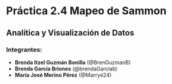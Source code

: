 # Práctica 2.4 Mapeo de Sammon
## Analítica y Visualización de Datos

### Integrantes:

- **Brenda Itzel Guzmán Bonilla** (@BrenGuzmanB)
- **Brenda García Briones** (@brendaGarciab)
- **María José Merino Pérez** (@Marrye24)

